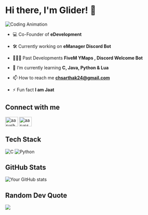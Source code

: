 # Hi there, I'm Glider! 👋

![Coding Animation](https://media1.tenor.com/m/GfSX-u7VGM4AAAAC/coding.gif)

  
- 💻 Co-Founder of **eDevelopment**

- 🛠️ Currently working on **eManager Discord Bot**

- 👩🏻‍💻 Past Developments **FiveM YMaps , Discord Welcome Bot**

- 🌱 I’m currently learning **C, Java, Python & Lua**

- 📫 How to reach me **chsarthak24@gmail.com**

- ⚡ Fun fact **I am Jaat**

## Connect with me
<p align="left">
<a href="https://www.linkedin.com/in/sarthak-chaudhary-1a498222b/" target="blank"><img align="center" src="https://raw.githubusercontent.com/rahuldkjain/github-profile-readme-generator/master/src/images/icons/Social/linked-in-alt.svg" alt="aarush jain" height="30" width="40" /></a>
<a href="https://www.instagram.com/i.sarthakchaudhary/" target="blank"><img align="center" src="https://raw.githubusercontent.com/rahuldkjain/github-profile-readme-generator/master/src/images/icons/Social/instagram.svg" alt="aarussh.exe" height="30" width="40" /></a>


## Tech Stack
![C](https://img.shields.io/badge/c-%2300599C.svg?style=for-the-badge&logo=c&logoColor=white)
![Python](https://img.shields.io/badge/python-3670A0?style=for-the-badge&logo=python&logoColor=ffdd54)

## GitHub Stats
![Your GitHub stats](https://github-readme-stats.vercel.app/api?username=glider24&theme=monokai&hide_border=true&include_all_commits=false&count_private=false)

## Random Dev Quote
![](https://quotes-github-readme.vercel.app/api?type=horizontal&theme=dark)
